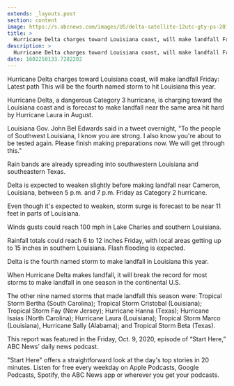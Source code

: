 ```yaml
--- 
extends: _layouts.post 
section: content 
image: https://s.abcnews.com/images/US/delta-satellite-12utc-gty-ps-201009_1602251407158_hpMain_16x9_992.jpg 
title: > 
  Hurricane Delta charges toward Louisiana coast, will make landfall Friday: Latest path 
description: > 
  Hurricane Delta charges toward Louisiana coast, will make landfall Friday: Latest path This will be the fourth named storm to hit Louisiana this year.Hurricane Delta, a dangerous Category 3 hurricane, is charging toward the Louisiana coast and is forecast to make landfall near the same area hit hard by Hurricane Laura in August.Delta is expected to weaken slightly before making landfall near Cameron, Louisiana, between 5 p.m. and 7 p.m. Friday as Category 2 hurricane.When Hurricane Delta makes landfall, it will break the record for most storms to make landfall in one season in the continental U.S.The other nine named storms that made landfall this season were: Tropical Storm Bertha (South Carolina); Tropical Storm Cristobal (Louisiana); Tropical Storm Fay (New Jersey); Hurricane Hanna (Texas); Hurricane Isaias (North Carolina); Hurricane Laura (Louisiana); Tropical Storm Marco (Louisiana), Hurricane Sally (Alabama); and Tropical Storm Beta (Texas). 
date: 1602258133.7282202 
--- 
```

Hurricane Delta charges toward Louisiana coast, will make landfall Friday: Latest path This will be the fourth named storm to hit Louisiana this year.

Hurricane Delta, a dangerous Category 3 hurricane, is charging toward the Louisiana coast and is forecast to make landfall near the same area hit hard by Hurricane Laura in August.

Louisiana Gov. John Bel Edwards said in a tweet overnight, "To the people of Southwest Louisiana, I know you are strong. I also know you're about to be tested again. Please finish making preparations now. We will get through this."

Rain bands are already spreading into southwestern Louisiana and southeastern Texas.

Delta is expected to weaken slightly before making landfall near Cameron, Louisiana, between 5 p.m. and 7 p.m. Friday as Category 2 hurricane.

Even though it's expected to weaken, storm surge is forecast to be near 11 feet in parts of Louisiana.

Winds gusts could reach 100 mph in Lake Charles and southern Louisiana.

Rainfall totals could reach 6 to 12 inches Friday, with local areas getting up to 15 inches in southern Louisiana. Flash flooding is expected.

Delta is the fourth named storm to make landfall in Louisiana this year.

When Hurricane Delta makes landfall, it will break the record for most storms to make landfall in one season in the continental U.S.

The other nine named storms that made landfall this season were: Tropical Storm Bertha (South Carolina); Tropical Storm Cristobal (Louisiana); Tropical Storm Fay (New Jersey); Hurricane Hanna (Texas); Hurricane Isaias (North Carolina); Hurricane Laura (Louisiana); Tropical Storm Marco (Louisiana), Hurricane Sally (Alabama); and Tropical Storm Beta (Texas).

This report was featured in the Friday, Oct. 9, 2020, episode of “Start Here,” ABC News’ daily news podcast.

"Start Here" offers a straightforward look at the day's top stories in 20 minutes. Listen for free every weekday on Apple Podcasts, Google Podcasts, Spotify, the ABC News app or wherever you get your podcasts.